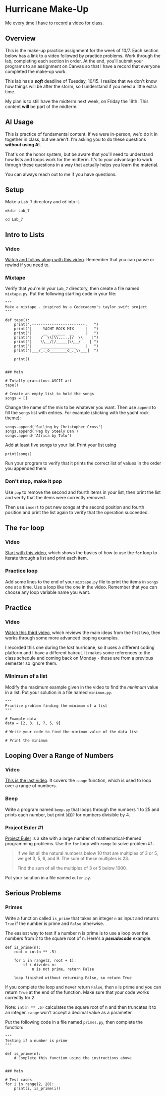 # Hurricane Make-Up

[Me every time I have to record a video for class](https://www.youtube.com/watch?v=Sv3A95yEDR4).

## Overview

This is the make-up practice assignment for the week of 10/7. Each section below has a link to a video followed by practice problems. Work through the lab, completing each section in order. At the end, you'll submit your programs to an assignment on Canvas so that I have a record that everyone completed the make-up work.

This lab has a ***soft*** deadline of Tuesday, 10/15. I realize that we don't know how things will be after the storm, so I understand if you need a little extra time.

My plan is to still have the midterm next week, on Friday the 18th. This content **will** be part of the midterm.

## AI Usage

This is practice of fundamental content. If we were in-person, we'd do it in together in class, but we aren't. I'm asking you to do these questions **without using AI**. 

That's on the honor system, but be aware that you'll need to understand how lists and loops work for the midterm. It's to your advantage to work through these questions in a way that actually helps you learn the material.

You can always reach out to me if you have questions.

## Setup

Make a `Lab_7` directory and `cd` into it.
```
mkdir Lab_7
```
```
cd Lab_7
```

## Intro to Lists


### Video
[Watch and follow along with this video](https://www.youtube.com/watch?v=Gb4MUBxtmHI). Remember that you can pause or rewind if you need to.

### Mixtape

Verify that you're in your `Lab_7` directory, then create a file named `mixtape.py`. Put the following starting code in your file:

```
"""
Make a mixtape - inspired by a Codecademy's taylor.swift project
"""

def tape():
    print(".------------------------.   ")
    print("|     YACHT ROCK MIX     |   ")
    print("|     __  ______  __     |   ")
    print("|    /  \\|\\.....|/  \\    |")
    print("|    \\__/|/_____|\\__/    | ")
    print("|    ________________    |   ")
    print("|___/_._o________o_._\\___|  ")

    print()
    

### Main

# Totally gratuitous ASCII art
tape()

# Create an empty list to hold the songs
songs = []
```

Change the name of the mix to be whatever you want. Then use `append` to fill the `songs` list with entries. For example (sticking with the yacht rock theme):
```
songs.append('Sailing by Christopher Cross')
songs.append('Peg by Steely Dan')
songs.append('Africa by Toto')
```
Add at least five songs to your list. Print your list using
```
print(songs)
```
Run your program to verify that it prints the correct list of values in the order you appended them.

### Don't stop, make it pop
Use `pop` to remove the second and fourth items in your list, then print the list and verify that the items were correctly removed.

Then use `insert` to put new songs at the second position and fourth position and print the list again to verify that the operation succeeded.


## The `for` loop

### Video

[Start with this video](https://www.youtube.com/watch?v=_Ebkl6l8pVs), which shows the basics of how to use the `for` loop to iterate through a list and print each item.

### Practice loop

Add some lines to the end of your `mixtape.py` file to print the items in `songs` one at a time. Use a loop like the one in the video. Remember that you can choose any loop variable name you want.


### 


## Practice

### Video

[Watch this third video](https://www.youtube.com/watch?v=1OKThD6IPK0), which reviews the main ideas from the first two, then works through some more advanced looping examples.

I recorded this one during the *last* hurricane, so it uses a different coding platform and I have a different haircut. It makes some references to the class schedule and coming back on Monday - those are from a previous semester so ignore them.

### Minimum of a list

Modify the maximum example given in the video to find the *minimum* value in a list. Put your solution in a file named `minimum.py`.

```
"""
Practice problem finding the minimum of a list
"""

# Example data
data = [2, 3, 1, 7, 5, 9]

# Write your code to find the minimum value of the data list

# Print the minimum

```

## Looping Over a Range of Numbers

### Video

[This is the last video](https://www.youtube.com/watch?v=sp1HgQTpzzQ). It covers the `range` function, which is used to loop over a range of numbers.

### Beep

Write a program named `beep.py` that loops through the numbers 1 to 25 and prints each number, but print `BEEP` for numbers divisible by 4.

### Project Euler #1

[Project Euler](https://projecteuler.net/problem=1) is a site with a large number of mathematical-themed programming problems. Use the `for` loop with `range` to solve problem #1:

>If we list all the natural numbers below 10 that are multiples of 3 or 5, we get 3, 5, 6, and 9. The sum of these multiples is 23.
>
>Find the sum of all the multiples of 3 or 5 below 1000.

Put your solution in a file named `euler.py`.

## Serious Problems

### Primes

Write a function called `is_prime` that takes an integer `n` as input and returns `True` if the number is prime and `False` otherwise.

The easiest way to test if a number n is prime is to use a loop over the numbers from 2 to the square root of n. Here's a ***pseudocode*** example:

```
def is_prime(n):
    root = int(n ** .5)

    for i in range(2, root + 1):
        if i divides n:
            n is not prime, return False

    loop finished without returning False, so return True
```

If you complete the loop and never return `False`, then `n` is prime and you can return `True` at the end of the function. Make sure that your code works correctly for 2.

Note: `int(n ** .5)` calculates the square root of n and then truncates it to an integer. `range` won't accept a decimal value as a parameter.

Put the following code in a file named `primes.py`, then complete the function:

```
"""
Testing if a number is prime
"""

def is_prime(n):
    # Complete this function using the instructions above


### Main

# Test cases
for i in range(2, 20):
    print(i, is_prime(i))
```

###
